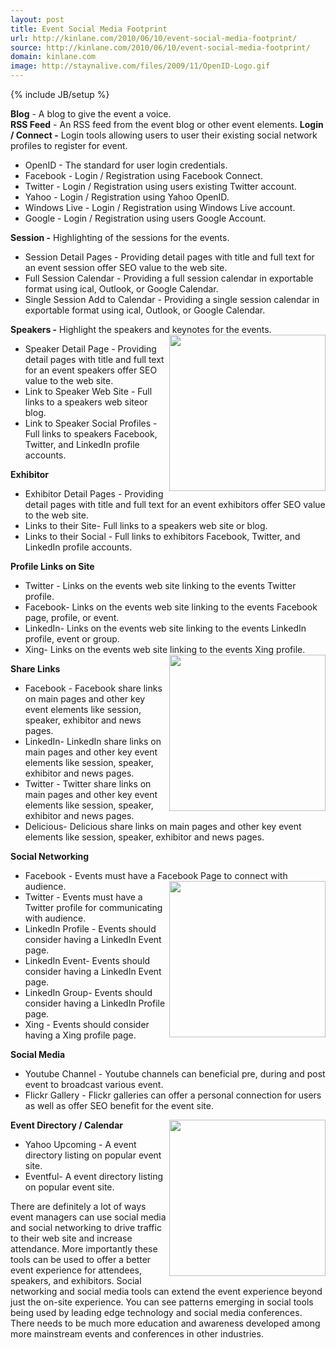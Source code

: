 ```yaml
---
layout: post
title: Event Social Media Footprint
url: http://kinlane.com/2010/06/10/event-social-media-footprint/
source: http://kinlane.com/2010/06/10/event-social-media-footprint/
domain: kinlane.com
image: http://staynalive.com/files/2009/11/OpenID-Logo.gif
---
```

{% include JB/setup %}

<div>
     <strong>Blog</strong> - A blog to give the event a voice.
</div>
<div>
     <strong>RSS Feed</strong> - An RSS feed from the event blog or other event elements. <strong>Login / Connect -</strong> Login tools allowing users to user their existing social network profiles to register for event.
</div>
<ul class="mainlist">
     <li>OpenID - The standard for user login credentials.
     </li>
     <li>Facebook - Login / Registration using Facebook Connect.
     </li>
     <li>Twitter - Login / Registration using users existing Twitter account.
     </li>
     <li>Yahoo - Login / Registration using Yahoo OpenID.
     </li>
     <li>Windows Live - Login / Registration using Windows Live account.
     </li>
     <li>Google - Login / Registration using users Google Account.
     </li>
</ul>
<div>
     <strong>Session -</strong> Highlighting of the sessions for the events.
</div>
<ul class="mainlist">
     <li>Session Detail Pages - Providing detail pages with title and full text for an event session offer SEO value to the web site.
     </li>
     <li>Full Session Calendar - Providing a full session calendar in exportable format using ical, Outlook, or Google Calendar.
     </li>
     <li>Single Session Add to Calendar - Providing a single session calendar in exportable format using ical, Outlook, or Google Calendar.
     </li>
</ul>
<div>
     <strong>Speakers -</strong> Highlight the speakers and keynotes for the events.<img class="c1" title="OpenID" src="http://staynalive.com/files/2009/11/OpenID-Logo.gif" alt="" width="250" align="right" />
</div>
<ul class="mainlist">
     <li>Speaker Detail Page - Providing detail pages with title and full text for an event speakers offer SEO value to the web site.
     </li>
     <li>Link to Speaker Web Site - Full links to a speakers web siteor blog.
     </li>
     <li>Link to Speaker Social Profiles - Full links to speakers Facebook, Twitter, and LinkedIn profile accounts.
     </li>
</ul>
<div>
     <strong>Exhibitor</strong>
</div>
<ul class="mainlist">
     <li>Exhibitor Detail Pages - Providing detail pages with title and full text for an event exhibitors offer SEO value to the web site.
     </li>
     <li>Links to their Site- Full links to a speakers web site or blog.
     </li>
     <li>Links to their Social - Full links to exhibitors Facebook, Twitter, and LinkedIn profile accounts.
     </li>
</ul>
<div>
     <strong>Profile Links on Site</strong>
</div>
<ul class="mainlist">
     <li>Twitter - Links on the events web site linking to the events Twitter profile.
     </li>
     <li>Facebook- Links on the events web site linking to the events Facebook page, profile, or event.
     </li>
     <li>LinkedIn- Links on the events web site linking to the events LinkedIn profile, event or group.
     </li>
     <li>Xing- Links on the events web site linking to the events Xing profile.<img class="alignnone c1" title="Facebook" src="http://kinlane-productions.s3.amazonaws.com/events-in-the-clouds/facebook_logo_250.jpg" alt="" width="250" align="right" />
     </li>
</ul>
<div>
     <strong>Share Links</strong>
</div>
<ul class="mainlist">
     <li>Facebook - Facebook share links on main pages and other key event elements like session, speaker, exhibitor and news pages.
     </li>
     <li>LinkedIn- LinkedIn share links on main pages and other key event elements like session, speaker, exhibitor and news pages.
     </li>
     <li>Twitter - Twitter share links on main pages and other key event elements like session, speaker, exhibitor and news pages.
     </li>
     <li>Delicious- Delicious share links on main pages and other key event elements like session, speaker, exhibitor and news pages.
     </li>
</ul>
<p>
     <strong>Social Networking</strong>
</p>
<ul class="mainlist">
     <li>Facebook - Events must have a Facebook Page to connect with audience.<img class="c1" title="LinkedIn" src="http://kinlane-productions.s3.amazonaws.com/events-in-the-clouds/linkedin_logo_250.jpg" alt="" width="250" align="right" />
     </li>
     <li>Twitter - Events must have a Twitter profile for communicating with audience.
     </li>
     <li>LinkedIn Profile - Events should consider having a LinkedIn Event page.
     </li>
     <li>LinkedIn Event- Events should consider having a LinkedIn Event page.
     </li>
     <li>LinkedIn Group- Events should consider having a LinkedIn Profile page.
     </li>
     <li>Xing - Events should consider having a Xing profile page.
     </li>
</ul>
<p>
     <strong>Social Media</strong>
</p>
<ul class="mainlist">
     <li>Youtube Channel - Youtube channels can beneficial pre, during and post event to broadcast various event.
     </li>
     <li>Flickr Gallery - Flickr galleries can offer a personal connection for users as well as offer SEO benefit for the event site.
     </li>
</ul>
<p>
     <strong>Event Directory / Calendar</strong><img class="c1" title="Google" src="http://kinlane-productions.s3.amazonaws.com/events-in-the-clouds/google_logo_250.jpg" alt="" width="250" align="right" />
</p>
<ul class="mainlist">
     <li>Yahoo Upcoming - A event directory listing on popular event site.
     </li>
     <li>Eventful- A event directory listing on popular event site.
     </li>
</ul>
<p>
     There are definitely a lot of ways event managers can use social media and social networking to drive traffic to their web site and increase attendance. More importantly these tools can be used to offer a better event experience for attendees, speakers, and exhibitors. Social networking and social media tools can extend the event experience beyond just the on-site experience. You can see patterns emerging in social tools being used by leading edge technology and social media conferences. There needs to be much more education and awareness developed among more mainstream events and conferences in other industries.
</p>